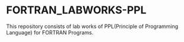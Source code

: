 # FORTRAN_LABWORKS-PPL
This repository consists of lab works of PPL(Principle of Programming Language) for FORTRAN Programs. 
